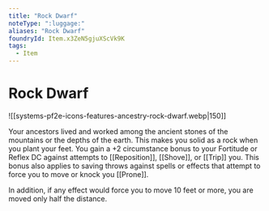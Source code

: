 ```yaml
---
title: "Rock Dwarf"
noteType: ":luggage:"
aliases: "Rock Dwarf"
foundryId: Item.x3ZeN5gjuXScVk9K
tags:
  - Item
---
```


# Rock Dwarf
![[systems-pf2e-icons-features-ancestry-rock-dwarf.webp|150]]

Your ancestors lived and worked among the ancient stones of the mountains or the depths of the earth. This makes you solid as a rock when you plant your feet. You gain a +2 circumstance bonus to your Fortitude or Reflex DC against attempts to [[Reposition]], [[Shove]], or [[Trip]] you. This bonus also applies to saving throws against spells or effects that attempt to force you to move or knock you [[Prone]].

In addition, if any effect would force you to move 10 feet or more, you are moved only half the distance.
